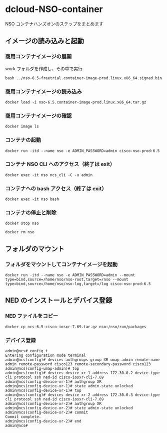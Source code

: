 # dcloud-NSO-container
NSO コンテナハンズオンのステップをまとめます

## イメージの読み込みと起動
### 商用コンテナイメージの展開
work フォルダを作成し、その中で実行
```
bash ../nso-6.5-freetrial.container-image-prod.linux.x86_64.signed.bin
```


### 商用コンテナイメージの読み込み
```
docker load -i nso-6.5.container-image-prod.linux.x86_64.tar.gz
```

### 商用コンテナイメージの確認
```
docker image ls
```

### コンテナの起動
```
docker run -itd --name nso -e ADMIN_PASSWORD=admin cisco-nso-prod:6.5
```

### コンテナ NSO CLI へのアクセス（終了は exit）
```
docker exec -it nso ncs_cli -C -u admin
```

### コンテナへの bash アクセス（終了は exit）
```
docker exec -it nso bash
```

### コンテナの停止と削除
```
docker stop nso
```

```
docker rm nso
```


## フォルダのマウント
### フォルダをマウントしてコンテナイメージを起動
```
docker run -itd --name nso -e ADMIN_PASSWORD=admin --mount type=bind,source=/home/nso/nso-root,target=/nso --mount type=bind,source=/home/nso/nso-log,target=/log cisco-nso-prod:6.5
```

## NED のインストールとデバイス登録
### NED ファイルをコピー
```
docker cp ncs-6.5-cisco-iosxr-7.69.tar.gz nso:/nso/run/packages
```

### デバイス登録
```
admin@ncs# config t
Entering configuration mode terminal
admin@ncs(config)# devices authgroups group XR umap admin remote-name admin remote-password cisco123 remote-secondary-password cisco123
admin@ncs(config-umap-admin)# top
admin@ncs(config)# devices device xr-1 address 172.30.0.2 device-type cli protocol ssh ned-id cisco-iosxr-cli-7.69
admin@ncs(config-device-xr-1)# authgroup XR
admin@ncs(config-device-xr-1)# state admin-state unlocked
admin@ncs(config-device-xr-1)# top
admin@ncs(config)# devices device xr-2 address 172.30.0.3 device-type cli protocol ssh ned-id cisco-iosxr-cli-7.69
admin@ncs(config-device-xr-2)# authgroup XR
admin@ncs(config-device-xr-2)# state admin-state unlocked
admin@ncs(config-device-xr-2)# commit
Commit complete.
admin@ncs(config-device-xr-2)# end
admin@ncs#
```


